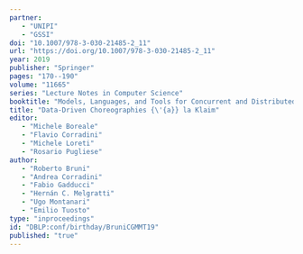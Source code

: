 ```yaml
---
partner: 
   - "UNIPI"
   - "GSSI"
doi: "10.1007/978-3-030-21485-2_11"
url: "https://doi.org/10.1007/978-3-030-21485-2_11"
year: 2019
publisher: "Springer"
pages: "170--190"
volume: "11665"
series: "Lecture Notes in Computer Science"
booktitle: "Models, Languages, and Tools for Concurrent and Distributed Programming - Essays Dedicated to Rocco De Nicola on the Occasion of His 65th Birthday"
title: "Data-Driven Choreographies {\'{a}} la Klaim"
editor: 
   - "Michele Boreale"
   - "Flavio Corradini"
   - "Michele Loreti"
   - "Rosario Pugliese"
author: 
   - "Roberto Bruni"
   - "Andrea Corradini"
   - "Fabio Gadducci"
   - "Hernán C. Melgratti"
   - "Ugo Montanari"
   - "Emilio Tuosto"
type: "inproceedings"
id: "DBLP:conf/birthday/BruniCGMMT19"
published: "true"
---
```

